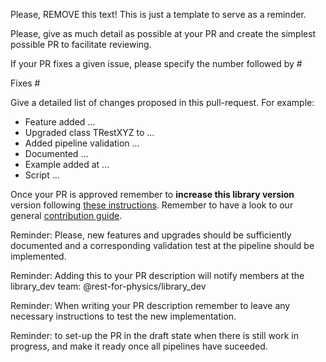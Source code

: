 Please, REMOVE this text! This is just a template to serve as a reminder.

Please, give as much detail as possible at your PR and create the simplest possible PR to facilitate reviewing.

If your PR fixes a given issue, please specify the number followed by #

Fixes #

Give a detailed list of changes proposed in this pull-request. For example:
- Feature added ...
- Upgraded class TRestXYZ to ...
- Added pipeline validation ...
- Documented ...
- Example added at ...
- Script ...


Once your PR is approved remember to **increase this library version** version following [these instructions](https://rest-for-physics.github.io/rest-advanced/new-release.html#generating-a-new-rest-library-version-release). Remember to have a look to our general [contribution guide](https://github.com/rest-for-physics/tracklib/blob/master/CONTRIBUTING.md).

Reminder: Please, new features and upgrades should be sufficiently documented and a corresponding validation test at the pipeline should be implemented.

Reminder: Adding this to your PR description will notify members at the library_dev team: @rest-for-physics/library_dev

Reminder: When writing your PR description remember to leave any necessary instructions to test the new implementation.

Reminder: to set-up the PR in the draft state when there is still work in progress, and make it ready once all pipelines have suceeded.

